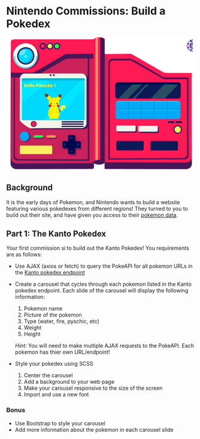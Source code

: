 # Nintendo Commissions: Build a Pokedex
<p align="center"><img src="pokedex.png"></p>

## Background
It is the early days of Pokemon, and Nintendo wants to build a website featuring various pokedexes from different regions! They turned to you to build out their site, and have given you access to their [pokemon data](https://pokeapi.co/).

## Part 1: The Kanto Pokedex
Your first commission si to build out the Kanto Pokedex! You requirements are as follows:

- Use AJAX (axios or fetch) to query the PokeAPI for all pokemon URLs in the [Kanto pokedex endpoint](https://pokeapi.co/api/v2/pokedex/2/)
- Create a carousel that cycles through each pokemon listed in the Kanto pokedex endpoint. Each slide of the carousel will display the following information:
    1. Pokemon name
    1. Picture of the pokemon
    1. Type (water, fire, pyschic, etc)
    1. Weight
    1. Height
    
    *Hint:* You will need to make multiple AJAX requests to the PokeAPI. Each pokemon has thier own URL/endpoint!
- Style your pokedex using SCSS
    1. Center the carousel
    1. Add a background to your web page
    1. Make your carousel responsive to the size of the screen
    1. Import and use a new font


### Bonus
- Use Bootstrap to style your carousel
- Add more information about the pokemon in each carousel slide
